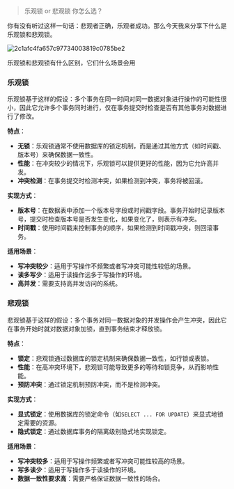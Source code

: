<!--
 * @Author: JavaPub
 * @Date: 2024-05-30 21:28:07
 * @LastEditors: your name
 * @LastEditTime: 2024-05-30 21:28:17
 * @Description: Here is the JavaPub code base. Search JavaPub on the whole web.
 * @FilePath: \JavaPub-Blog\docs\posts\sql\乐观锁和悲观锁.md
-->

> 乐观锁 or 悲观锁 你怎么选？


你有没有听过这样一句话：悲观者正确，乐观者成功​。那么今天我来分享下什么是乐观锁​和悲观锁。

![2c1afc4fa657c97734003819c0785be2](https://javapub-common-oss.oss-cn-beijing.aliyuncs.com/javapub/2024%2F05%2F30%2F20240530-213607.jpeg)

乐观锁和悲观锁有什么区别，它们什么场景会用

### 乐观锁

乐观锁基于这样的假设：多个事务在同一时间对同一数据对象进行操作的可能性很小，因此它允许多个事务同时进行，仅在事务提交时检查是否有其他事务对数据进行了修改。

**特点**：

- **无锁**：乐观锁通常不使用数据库的锁定机制，而是通过其他方式（如时间戳、版本号）来确保数据一致性。
- **性能**：在冲突较少的情况下，乐观锁可以提供更好的性能，因为它允许高并发。
- **冲突检测**：在事务提交时检测冲突，如果检测到冲突，事务将被回滚。

**实现方式**：

- **版本号**：在数据表中添加一个版本号字段或时间戳字段。事务开始时记录版本号，提交时检查版本号是否发生变化，如果变化了，则表示有冲突。
- **时间戳**：使用时间戳来控制事务的顺序，如果检测到时间戳冲突，则回滚事务。

**适用场景**：

- **写冲突较少**：适用于写操作不频繁或者写冲突可能性较低的场景。
- **读多写少**：适用于读操作远多于写操作的环境。
- **高并发**：需要支持高并发访问的系统。

### 悲观锁

悲观锁基于这样的假设：多个事务对同一数据对象的并发操作会产生冲突，因此它在事务开始时就对数据对象加锁，直到事务结束才释放锁。

**特点**：

- **锁定**：悲观锁通过数据库的锁定机制来确保数据一致性，如行锁或表锁。
- **性能**：在高冲突环境下，悲观锁可能导致更多的等待和锁竞争，从而影响性能。
- **预防冲突**：通过锁定机制预防冲突，而不是检测冲突。

**实现方式**：

- **显式锁定**：使用数据库的锁定命令（如`SELECT ... FOR UPDATE`）来显式地锁定需要的资源。
- **隐式锁定**：通过数据库事务的隔离级别隐式地实现锁定。

**适用场景**：

- **写冲突较多**：适用于写操作频繁或者写冲突可能性较高的场景。
- **写多读少**：适用于写操作多于读操作的环境。
- **数据一致性要求高**：需要严格保证数据一致性的场合。

